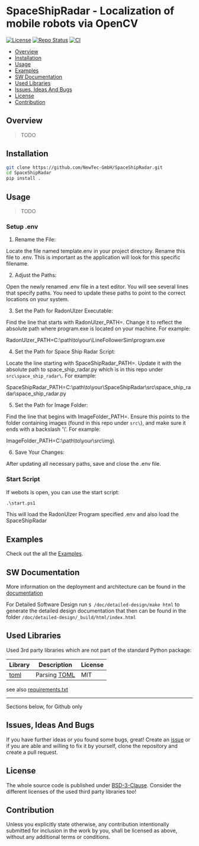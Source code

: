 # SpaceShipRadar - Localization of mobile robots via OpenCV <!-- omit in toc -->

[![License](https://img.shields.io/badge/license-bsd-3.svg)](https://choosealicense.com/licenses/bsd-3-clause/) [![Repo Status](https://www.repostatus.org/badges/latest/wip.svg)](https://www.repostatus.org/#wip) [![CI](https://github.com/NewTec-GmbH/SpaceShipRadar/actions/workflows/test.yml/badge.svg)](https://github.com/NewTec-GmbH/SpaceShipRadar/actions/workflows/test.yml)

- [Overview](#overview)
- [Installation](#installation)
- [Usage](#usage)
- [Examples](#examples)
- [SW Documentation](#sw-documentation)
- [Used Libraries](#used-libraries)
- [Issues, Ideas And Bugs](#issues-ideas-and-bugs)
- [License](#license)
- [Contribution](#contribution)

## Overview

>TODO

## Installation

```bash
git clone https://github.com/NewTec-GmbH/SpaceShipRadar.git
cd SpaceShipRadar
pip install .
```

## Usage

>TODO

### Setup .env
1. Rename the File:

Locate the file named template.env in your project directory.
Rename this file to .env. This is important as the application will look for this specific filename.

2. Adjust the Paths:

Open the newly renamed .env file in a text editor.
You will see several lines that specify paths. You need to update these paths to point to the correct locations on your system.

3. Set the Path for RadonUlzer Executable:

Find the line that starts with RadonUlzer_PATH=.
Change it to reflect the absolute path where program.exe is located on your machine. For example:

RadonUlzer_PATH=C:\path\to\your\LineFollowerSim\program.exe

4. Set the Path for Space Ship Radar Script:

Locate the line starting with SpaceShipRadar_PATH=.
Update it with the absolute path to space_ship_radar.py which is in this repo under `src\space_ship_radar\`. For example:

SpaceShipRadar_PATH=C:\path\to\your\SpaceShipRadar\src\space_ship_radar\space_ship_radar.py


5. Set the Path for Image Folder:

Find the line that begins with ImageFolder_PATH=.
Ensure this points to the folder containing images (found in this repo under `src\`), and make sure it ends with a backslash '\\'. For example:

ImageFolder_PATH=C:\path\to\your\src\img\

6. Save Your Changes:

After updating all necessary paths, save and close the .env file.


### Start Script

If webots is open, you can use the start script:

```cmd
.\start.ps1
```

This will load the RadonUlzer Program specified .env and also load the SpaceShipRadar

<!-- ```bash
template_python [-h] [-v] {command} {command_options}
``` -->

<!-- Detailed descriptions of arguments -->

## Examples

Check out the all the [Examples](./examples).

## SW Documentation

More information on the deployment and architecture can be found in the [documentation](./doc/README.md)

For Detailed Software Design run `$ /doc/detailed-design/make html` to generate the detailed design documentation that then can be found
in the folder `/doc/detailed-design/_build/html/index.html`

## Used Libraries

Used 3rd party libraries which are not part of the standard Python package:

| Library | Description | License |
| ------- | ----------- | ------- |
| [toml](https://github.com/uiri/toml) | Parsing [TOML](https://en.wikipedia.org/wiki/TOML) | MIT |

see also [requirements.txt](requirements.txt)

---
Sections below, for Github only

## Issues, Ideas And Bugs

If you have further ideas or you found some bugs, great! Create an [issue](https://github.com/NewTec-GmbH/SpaceShipRadar/issues) or if you are able and willing to fix it by yourself, clone the repository and create a pull request.

## License

The whole source code is published under [BSD-3-Clause](https://github.com/NewTec-GmbH/SpaceShipRadar/blob/main/LICENSE).
Consider the different licenses of the used third party libraries too!

## Contribution

Unless you explicitly state otherwise, any contribution intentionally submitted for inclusion in the work by you, shall be licensed as above, without any additional terms or conditions.
